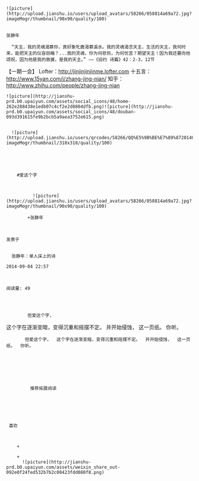 
    
  
    ![picture](http://upload.jianshu.io/users/upload_avatars/58266/058814a69a72.jpg?imageMogr/thumbnail/90x90/quality/100)
    

    张静年
  
      “天主，我的灵魂渴慕你，真好象牝鹿渴慕溪水。我的灵魂渴念天主，生活的天主，我何时来，能把天主的仪容目睹？...我的灵魂，你为何悲伤，为何忧苦？期望天主！因为我还要向他颂祝，因为他是我的救援，是我的天主。” ——《旧约 诗篇》42：2-3，12节 
【一期一会】
Lofter：http://jinjinjinjinme.lofter.com
十五言：http://www.15yan.com/i/zhang-jing-nian/
知乎：http://www.zhihu.com/people/zhang-jing-nian


  
  
    ![picture](http://jianshu-prd.b0.upaiyun.com/assets/social_icons/48/home-262e288438e1edb07c4cf2e2d0804dfb.png)![picture](http://jianshu-prd.b0.upaiyun.com/assets/social_icons/48/douban-093d391615fe9b2bcb5a9aea3752e615.png)
  
    
      ![picture](http://upload.jianshu.io/users/qrcodes/58266/QQ%E5%9B%BE%E7%89%8720140806205724.jpg?imageMogr/thumbnail/318x318/quality/100)
    


    
      
        #爱这个字
        
          
            
              ![picture](http://upload.jianshu.io/users/upload_avatars/58266/058814a69a72.jpg?imageMogr/thumbnail/90x90/quality/100)
            
            +张静年
        
        
    
    发表于 

    
      张静年：单人床上的诗

    2014-09-04 22:57

    

    阅读量: 49
  


        
            但爱这个字，
  这个字在逐渐变暗，变得沉重和摇摆不定。
  并开始侵蚀，
  这一页纸。
  你听。

        
           但爱这个字，  这个字在逐渐变暗，变得沉重和摇摆不定。  并开始侵蚀，  这一页纸。  你听。 
      
    
    
      
      
      
          
             推荐拓展阅读
        
      
    
    
      
          
     喜欢

      
      
        +
                  
        +
          ![picture](http://jianshu-prd.b0.upaiyun.com/assets/weixin_share_out-092e0f24fed532b7b2c00423fdd080f8.png)
        
      
    
  


